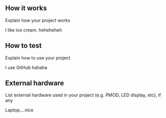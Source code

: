 <!---

This file is used to generate your project datasheet. Please fill in the information below and delete any unused
sections.

You can also include images in this folder and reference them in the markdown. Each image must be less than
512 kb in size, and the combined size of all images must be less than 1 MB.
-->

## How it works

Explain how your project works

I like ice cream. heheheheh

## How to test

Explain how to use your project

I use GitHub hahaha
## External hardware

List external hardware used in your project (e.g. PMOD, LED display, etc), if any

Laptop....nice